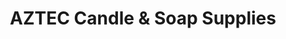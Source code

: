 ---
title: "AZTEC Candle & Soap Supplies"
url: /knoxville/aztec-candle-and-soap-supplies/
shop: craft
---